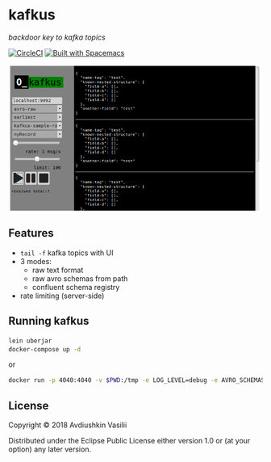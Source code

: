 # kafkus
*backdoor key to kafka topics*

[![CircleCI](https://circleci.com/gh/dixel/kafkus.svg?style=svg)](https://circleci.com/gh/dixel/kafkus)
[![Built with Spacemacs](https://cdn.rawgit.com/syl20bnr/spacemacs/442d025779da2f62fc86c2082703697714db6514/assets/spacemacs-badge.svg)](http://spacemacs.org)

![](./pic/screenshot.png)

## Features
- `tail -f` kafka topics with UI
- 3 modes:
    - raw text format
    - raw avro schemas from path
    - confluent schema registry
- rate limiting (server-side)

## Running kafkus

```bash
lein uberjar
docker-compose up -d
```

or

```bash
docker run -p 4040:4040 -v $PWD:/tmp -e LOG_LEVEL=debug -e AVRO_SCHEMAS_PATH=/tmp -ti dixel/kafkus
```

## License

Copyright © 2018 Avdiushkin Vasilii

Distributed under the Eclipse Public License either version 1.0 or (at
your option) any later version.
